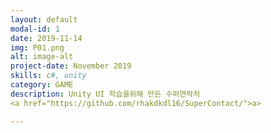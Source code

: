 ```yaml
---
layout: default
modal-id: 1
date: 2019-11-14
img: P01.png
alt: image-alt
project-date: November 2019
skills: c#, unity
category: GAME
description: Unity UI 학습을위해 만든 수퍼연락처
<a href="https://github.com/rhakdkdl16/SuperContact/">a>

---
```

